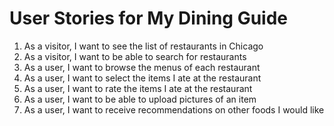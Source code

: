 # User Stories for My Dining Guide

1. As a visitor, I want to see the list of restaurants in Chicago
2. As a visitor, I want to be able to search for restaurants
3. As a user, I want to browse the menus of each restaurant
5. As a user, I want to select the items I ate at the restaurant
7. As a user, I want to rate the items I ate at the restaurant
8. As a user, I want to be able to upload pictures of an item
9. As a user, I want to receive recommendations on other foods I would like
 
